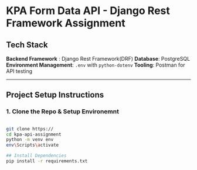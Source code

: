 # KPA Form Data API - Django Rest Framework Assignment

## Tech Stack

**Backend Framework** : Django Rest Framework(DRF)
**Database**: PostgreSQL
**Environment Management**: `.env` with `python-dotenv`
**Tooling**: Postman for API testing

-----

## Project Setup Instructions

### 1. Clone the Repo & Setup Environemnt 
```bash

git clone https://
cd kpa-api-assignment
python -m venv env
env\Scripts\activate

## Install Dependencies
pip install -r requirements.txt